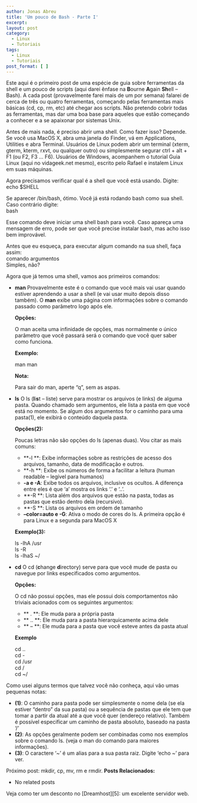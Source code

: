 ```yaml
---
author: Jonas Abreu
title: 'Um pouco de Bash - Parte I'
excerpt:
layout: post
category:
  - Linux
  - Tutoriais
tags:
  - Linux
  - Tutoriais
post_format: [ ]
---
```

Este aqui é o primeiro post de uma espécie de guia sobre ferramentas da shell e um pouco de scripts (aqui darei ênfase na **B**ourne **A**gain **Sh**ell – Bash). A cada post (provavelmente farei mais de um por semana) falarei de cerca de três ou quatro ferramentas, começando pelas ferramentas mais básicas (cd, cp, rm, etc) até chegar aos scripts. Não pretendo cobrir todas as ferramentas, mas dar uma boa base para aqueles que estão começando a conhecer e a se apaixonar por sistemas Unix.

Antes de mais nada, é preciso abrir uma shell. Como fazer isso? Depende. Se você usa MacOS X, abra uma janela do Finder, vá em Applications, Utilities e abra Terminal. Usuários de Linux podem abrir um terminal (xterm, gterm, kterm, rxvt, ou qualquer outro) ou simplesmente segurar ctrl + alt + F1 (ou F2, F3 … F6). Usuários de Windows, acompanhem o tutorial Guia Linux (aqui no vidageek.net mesmo), escrito pelo Rafael e instalem Linux em suas máquinas.

Agora precisamos verificar qual é a shell que você está usando. Digite:  
echo $SHELL

Se aparecer /bin/bash, ótimo. Você já está rodando bash como sua shell. Caso contrário digite:  
bash

Esse comando deve iniciar uma shell bash para você. Caso apareça uma mensagem de erro, pode ser que você precise instalar bash, mas acho isso bem improvável.

Antes que eu esqueça, para executar algum comando na sua shell, faça assim:  
comando argumentos  
Simples, não?

Agora que já temos uma shell, vamos aos primeiros comandos:

*   **man** 
    Provavelmente este é o comando que você mais vai usar quando estiver aprendendo a usar a shell (e vai usar muito depois disso também). O **man** exibe uma página com informações sobre o comando passado como parâmetro logo após ele. 
    
    **Opções:**
    
    O man aceita uma infinidade de opções, mas normalmente o único parâmetro que você passará será o comando que você quer saber como funciona. 
    
    **Exemplo:**
    
    man man 
    
    **Nota:**
    
    Para sair do man, aperte “q”, sem as aspas. 

*   **ls** 
    O ls (**l**i**s**t – liste) serve para mostrar os arquivos (e links) de alguma pasta. Quando chamado sem argumentos, ele lista a pasta em que você está no momento. Se algum dos argumentos for o caminho para uma pasta(1), ele exibirá o conteúdo daquela pasta. 
    
    **Opções(2):**
    
    Poucas letras não são opções do ls (apenas duas). Vou citar as mais comuns:
    
    *   **-l **: Exibe informações sobre as restrições de acesso dos arquivos, tamanho, data de modificação e outros.
    *   **-h **: Exibe os números de forma a facilitar a leitura (human readable – legível para humanos)
    *   **-a e -A**: Exibe todos os arquivos, inclusive os ocultos. A diferença entre eles é que ‘a’ mostra os links ‘.’ e ‘..’.
    *   **-R **: Lista além dos arquivos que estão na pasta, todas as pastas que estão dentro dela (recursivo).
    *   **-S **: Lista os arquivos em ordem de tamanho
    *   **–color=auto e -G**: Ativa o modo de cores do ls. A primeira opção é para Linux e a segunda para MacOS X
    
    **Exemplo(3):**
    
    ls -lhA /usr  
    ls -R  
    ls -lhaS ~/ 

*   **cd** 
    O cd (**c**hange **d**irectory) serve para que você mude de pasta ou navegue por links especificados como argumentos. 
    
    **Opções:**
    
    O cd não possui opções, mas ele possui dois comportamentos não triviais acionados com os seguintes argumentos:
    
    *   ** . **: Ele muda para a própria pasta
    *   ** .. **: Ele muda para a pasta hierarquicamente acima dele 
    *   ** – **: Ele muda para a pasta que você esteve antes da pasta atual
    
    **Exemplo**
    
    cd ..  
    cd -  
    cd /usr  
    cd /  
    cd ~/ 

Como usei alguns termos que talvez você não conheça, aqui vão umas pequenas notas:

*   **(1)**: O caminho para pasta pode ser simplesmente o nome dela (se ela estiver “dentro” da sua pasta) ou a sequência de pastas que ele tem que tomar a partir da atual até a que você quer (endereço relativo). Também é possível especificar um caminho de pasta absoluto, baseado na pasta ‘/’
*   **(2)**: As opções geralmente podem ser combinadas como nos exemplos sobre o comando ls. (veja o man do comando para maiores informações).
*   **(3)**: O caractere ‘~’ é um alias para a sua pasta raiz. Digite ‘echo ~’ para ver.

Próximo post: mkdir, cp, mv, rm e rmdir. 
**Posts Relacionados:** 
*   No related posts










Veja como ter um desconto no [Dreamhost][5]: um excelente servidor web.






